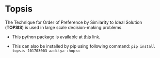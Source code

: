 # Topsis

The Technique for Order of Preference by Similarity to Ideal Solution (**TOPSIS**) is used in large scale decision-making problems. 


- This python package is available at [this](https://pypi.org/project/topsis-101703003-aaditya-chopra/) link.

- This can also be installed by pip using following command:
  `pip install topsis-101703003-aaditya-chopra`
